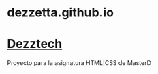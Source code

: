 # dezzetta.github.io

<h1><a href="https://dezzetta.github.io/MasterDezztech/">Dezztech</a></h1>
<p>Proyecto para la asignatura HTML|CSS de MasterD</p>
